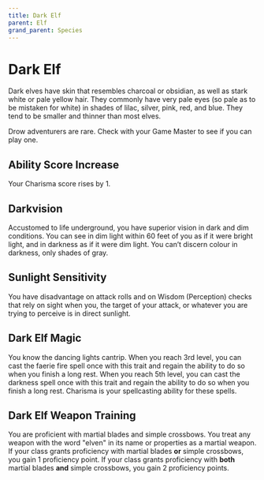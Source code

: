 ```yaml
---
title: Dark Elf
parent: Elf
grand_parent: Species
---
```


# Dark Elf
Dark elves have skin that resembles charcoal or obsidian, as well as stark white or pale yellow hair. They commonly have very pale eyes (so pale as to be mistaken for white) in shades of lilac, silver, pink, red, and blue. They tend to be smaller and thinner than most elves.

Drow adventurers are rare. Check with your Game Master to see if you can play one.

## Ability Score Increase
Your Charisma score rises by 1.

## Darkvision
Accustomed to life underground, you have superior vision in dark and dim conditions. You can see in dim light within 60 feet of you as if it were bright light, and in darkness as if it were dim light. You can’t discern colour in darkness, only shades of gray.

## Sunlight Sensitivity
You have disadvantage on attack rolls and on Wisdom (Perception) checks that rely on sight when you, the target of your attack, or whatever you are trying to perceive is in direct sunlight.

## Dark Elf Magic
You know the dancing lights cantrip. When you reach 3rd level, you can cast the faerie fire spell once with this trait and regain the ability to do so when you finish a long rest. When you reach 5th level, you can cast the darkness spell once with this trait and regain the ability to do so when you finish a long rest. Charisma is your spellcasting ability for these spells.

## Dark Elf Weapon Training
You are proficient with martial blades and simple crossbows. You treat any weapon with the word "elven" in its name or properties as a martial weapon. If your class grants proficiency with martial blades **or** simple crossbows, you gain 1 proficiency point. If your class grants proficiency with **both** martial blades **and** simple crossbows, you gain 2 proficiency points.
